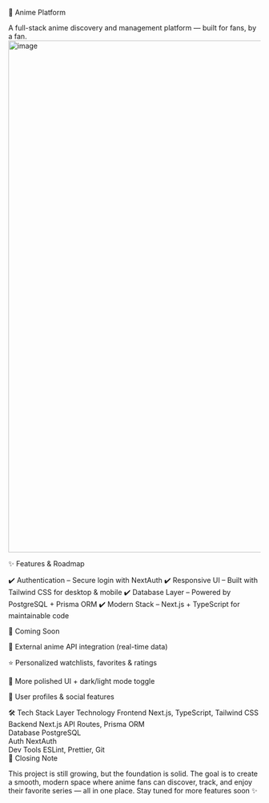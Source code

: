 🌸 Anime Platform

A full-stack anime discovery and management platform — built for fans, by a fan.
<img width="1536" height="1024" alt="image" src="https://github.com/user-attachments/assets/3ec59076-8c9e-4754-92eb-709a74da64e3" />


✨ Features & Roadmap

✔️ Authentication – Secure login with NextAuth
✔️ Responsive UI – Built with Tailwind CSS for desktop & mobile
✔️ Database Layer – Powered by PostgreSQL + Prisma ORM
✔️ Modern Stack – Next.js + TypeScript for maintainable code

🚧 Coming Soon

📡 External anime API integration (real-time data)

⭐ Personalized watchlists, favorites & ratings

🎨 More polished UI + dark/light mode toggle

👤 User profiles & social features

🛠️ Tech Stack
Layer	Technology
Frontend	Next.js, TypeScript, Tailwind CSS<br>
Backend	Next.js API Routes, Prisma ORM<br>
Database	PostgreSQL<br>
Auth	NextAuth<br>
Dev Tools	ESLint, Prettier, Git<br>
🌟 Closing Note

This project is still growing, but the foundation is solid. The goal is to create a smooth, modern space where anime fans can discover, track, and enjoy their favorite series — all in one place. Stay tuned for more features soon ✨




